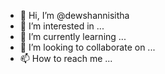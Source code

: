 - 👋 Hi, I’m @dewshannisitha
- 👀 I’m interested in ...
- 🌱 I’m currently learning ...
- 💞️ I’m looking to collaborate on ...
- 📫 How to reach me ...

<!---
dewshannisitha/dewshannisitha is a ✨ special ✨ repository because its `README.md` (this file) appears on your GitHub profile.
You can click the Preview link to take a look at your changes.
--->
